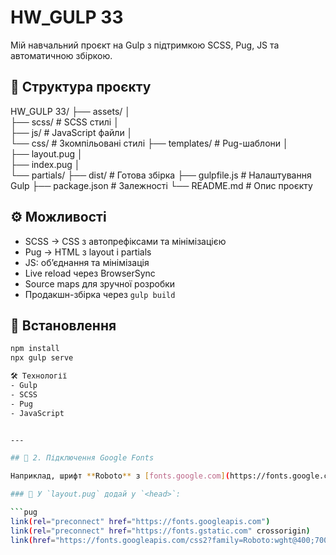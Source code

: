 # HW_GULP 33

Мій навчальний проєкт на Gulp з підтримкою SCSS, Pug, JS та автоматичною збіркою.

## 📁 Структура проєкту
HW_GULP 33/ 
├── assets/ │   
├── scss/       # SCSS стилі │   
├── js/         # JavaScript файли │   
└── css/        # Зкомпільовані стилі 
├── templates/      # Pug-шаблони │   
├── layout.pug │   
├── index.pug │   
└── partials/ 
├── dist/           # Готова збірка 
├── gulpfile.js     # Налаштування Gulp 
├── package.json    # Залежності 
└── README.md       # Опис проєкту

## ⚙️ Можливості

- SCSS → CSS з автопрефіксами та мінімізацією
- Pug → HTML з layout і partials
- JS: об’єднання та мінімізація
- Live reload через BrowserSync
- Source maps для зручної розробки
- Продакшн-збірка через `gulp build`

## 🚀 Встановлення

```bash
npm install
npx gulp serve

🛠️ Технології
- Gulp
- SCSS
- Pug
- JavaScript


---

## 🎨 2. Підключення Google Fonts

Наприклад, шрифт **Roboto** з [fonts.google.com](https://fonts.google.com):

### 🔗 У `layout.pug` додай у `<head>`:

```pug
link(rel="preconnect" href="https://fonts.googleapis.com")
link(rel="preconnect" href="https://fonts.gstatic.com" crossorigin)
link(href="https://fonts.googleapis.com/css2?family=Roboto:wght@400;700&display=swap" rel="stylesheet")



